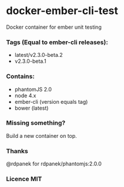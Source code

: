 # docker-ember-cli-test
Docker container for ember unit testing

### Tags (Equal to ember-cli releases):
- latest/v2.3.0-beta.2
- v2.3.0-beta.1
### Contains:
- phantomJS 2.0
- node 4.x
- ember-cli (version equals tag)
- bower (latest)


### Missing something?
Build a new container on top.

### Thanks
@rdpanek for rdpanek/phantomjs:2.0.0


### Licence MIT

